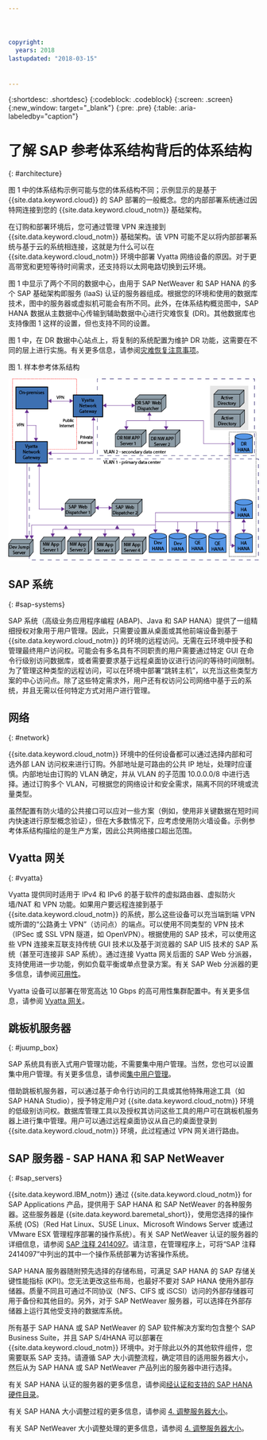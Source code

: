 ```yaml
---



copyright:
  years: 2018
lastupdated: "2018-03-15"


---
```


{:shortdesc: .shortdesc}
{:codeblock: .codeblock}
{:screen: .screen}
{:new_window: target="_blank"}
{:pre: .pre}
{:table: .aria-labeledby="caption"}

# 了解 SAP 参考体系结构背后的体系结构
{: #architecture}

图 1 中的体系结构示例可能与您的体系结构不同；示例显示的是基于 {{site.data.keyword.cloud}} 的 SAP 部署的一般概念。您的内部部署系统通过因特网连接到您的 {{site.data.keyword.cloud_notm}} 基础架构。

在订购和部署环境后，您可通过管理 VPN 来连接到 {{site.data.keyword.cloud_notm}} 基础架构。该 VPN 可能不足以将内部部署系统与基于云的系统相连接，这就是为什么可以在 {{site.data.keyword.cloud_notm}} 环境中部署 Vyatta 网络设备的原因。对于更高带宽和更短等待时间需求，还支持将以太网电路切换到云环境。

图 1 中显示了两个不同的数据中心，由用于 SAP NetWeaver 和 SAP HANA 的多个 SAP 基础架构即服务 (IaaS) 认证的服务器组成。根据您的环境和使用的数据库技术，图中的服务器或虚拟机可能会有所不同。此外，在体系结构概览图中，SAP HANA 数据从主数据中心传输到辅助数据中心进行灾难恢复 (DR)。其他数据库也支持像图 1 这样的设置，但也支持不同的设置。

图 1 中，在 DR 数据中心站点上，将复制的系统配置为维护 DR 功能，这需要在不同的层上进行实施。有关更多信息，请参阅[灾难恢复注意事项](/docs/infrastructure/sap-reference-architecture/sap-ra-recommendations.html#dr)。 

图 1. 样本参考体系结构

![图 1. 样本参考体系结构](/images/ref_architecture.png "样本参考体系结构")

## SAP 系统
{: #sap-systems}

SAP 系统（高级业务应用程序编程 (ABAP)、Java 和 SAP HANA）提供了一组精细授权对象用于用户管理。因此，只需要设置从桌面或其他前端设备到基于 {{site.data.keyword.cloud_notm}} 的环境的远程访问。无需在云环境中授予和管理最终用户访问权。可能会有多名具有不同职责的用户需要通过特定 GUI 在命令行级别访问数据库，或者需要要求基于远程桌面协议进行访问的等待时间限制。为了管理这种类型的远程访问，可以在环境中部署“跳转主机”，以充当这些类型方案的中心访问点。除了这些特定需求外，用户还有权访问公司网络中基于云的系统，并且无需以任何特定方式对用户进行管理。

## 网络
{: #network}

{{site.data.keyword.cloud_notm}} 环境中的任何设备都可以通过选择内部和可选外部 LAN 访问权来进行订购。外部地址是可路由的公共 IP 地址，处理时应谨慎。内部地址由订购的 VLAN 确定，并从 VLAN 的子范围 10.0.0.0/8 中进行选择。通过订购多个 VLAN，可根据您的网络设计和安全需求，隔离不同的环境或流量类型。

虽然配置有防火墙的公共接口可以应对一些方案（例如，使用非关键数据在短时间内快速进行原型概念验证），但在大多数情况下，应考虑使用防火墙设备。示例参考体系结构描绘的是生产方案，因此公共网络接口超出范围。

## Vyatta 网关
{: #vyatta}

Vyatta 提供同时适用于 IPv4 和 IPv6 的基于软件的虚拟路由器、虚拟防火墙/NAT 和 VPN 功能。如果用户要远程连接到基于 {{site.data.keyword.cloud_notm}} 的系统，那么这些设备可以充当端到端 VPN 或所谓的“公路勇士 VPN”（访问点）的端点。可以使用不同类型的 VPN 技术（IPSec 或 SSL VPN 隧道，如 OpenVPN）。根据使用的 SAP 技术，可以使用这些 VPN 连接来互联支持传统 GUI 技术以及基于浏览器的 SAP UI5 技术的 SAP 系统（甚至可连接非 SAP 系统）。通过连接 Vyatta 网关后面的 SAP Web 分派器，支持使用进一步功能，例如负载平衡或单点登录方案。有关 SAP Web 分派器的更多信息，请参阅[可用性](/docs/infrastructure/sap-reference-architecture/sap-ra-recommendations.html#availability)。

Vyatta 设备可以部署在带宽高达 10 Gbps 的高可用性集群配置中。有关更多信息，请参阅 [Vyatta 网关](https://console.bluemix.net/docs/infrastructure/subnets/about.html#vyatta-gateways)。

## 跳板机服务器
{: #juump_box}

SAP 系统具有嵌入式用户管理功能，不需要集中用户管理。当然，您也可以设置集中用户管理。有关更多信息，请参阅[集中用户管理](https://help.sap.com/saphelp_nw73/helpdata/en/bf/b0b13bb3acd607e10000000a11402f/frameset.htm)。

借助跳板机服务器，可以通过基于命令行访问的工具或其他特殊用途工具（如 SAP HANA Studio），授予特定用户对 {{site.data.keyword.cloud_notm}} 环境的低级别访问权。数据库管理工具以及授权其访问这些工具的用户可在跳板机服务器上进行集中管理。用户可以通过远程桌面协议从自己的桌面登录到 {{site.data.keyword.cloud_notm}} 环境，此过程通过 VPN 网关进行路由。

## SAP 服务器 - SAP HANA 和 SAP NetWeaver
{: #sap_servers}

{{site.data.keyword.IBM_notm}} 通过 {{site.data.keyword.cloud_notm}} for SAP Applications 产品，提供用于 SAP HANA 和 SAP NetWeaver 的各种服务器。这些服务器是 {{site.data.keyword.baremetal_short}}，使用您选择的操作系统 (OS)（Red Hat Linux、SUSE Linux、Microsoft Windows Server 或通过 VMware ESX 管理程序部署的操作系统）。有关 SAP NetWeaver 认证的服务器的详细信息，请参阅 [SAP 注释 2414097](https://launchpad.support.sap.com/#/notes/2414097)。请注意，在管理程序上，可将“SAP 注释 2414097”中列出的其中一个操作系统部署为访客操作系统。 

SAP HANA 服务器随附预先选择的存储布局，可满足 SAP HANA 的 SAP 存储关键性能指标 (KPI)。您无法更改这些布局，也最好不要对 SAP HANA 使用外部存储器。质量不同且可通过不同协议（NFS、CIFS 或 iSCSI）访问的外部存储器可用于备份和其他目的。另外，对于 SAP NetWeaver 服务器，可以选择在外部存储器上运行其他受支持的数据库系统。

所有基于 SAP HANA 或 SAP NetWeaver 的 SAP 软件解决方案均包含整个 SAP Business Suite，并且 SAP S/4HANA 可以部署在 {{site.data.keyword.cloud_notm}} 环境中。对于除此以外的其他软件组件，您需要联系 SAP 支持。请遵循 SAP 大小调整流程，确定项目的适用服务器大小，然后从为 SAP HANA 或 SAP NetWeaver 产品列出的服务器中进行选择。 

有关 SAP HANA 认证的服务器的更多信息，请参阅[经认证和支持的 SAP HANA 硬件目录](https://www.sap.com/dmc/exp/2014-09-02-hana-hardware/enEN/iaas.html#categories=IBM%20Cloud)。

有关 SAP HANA 大小调整过程的更多信息，请参阅 [4. 调整服务器大小](https://console.bluemix.net/docs/infrastructure/sap-hana/hana-size-server.html#size_the_server)。 

有关 SAP NetWeaver 大小调整处理的更多信息，请参阅 [4. 调整服务器大小](https://console.bluemix.net/docs/infrastructure/sap-netweaver/sap-size-server.html#size_the_server)。
